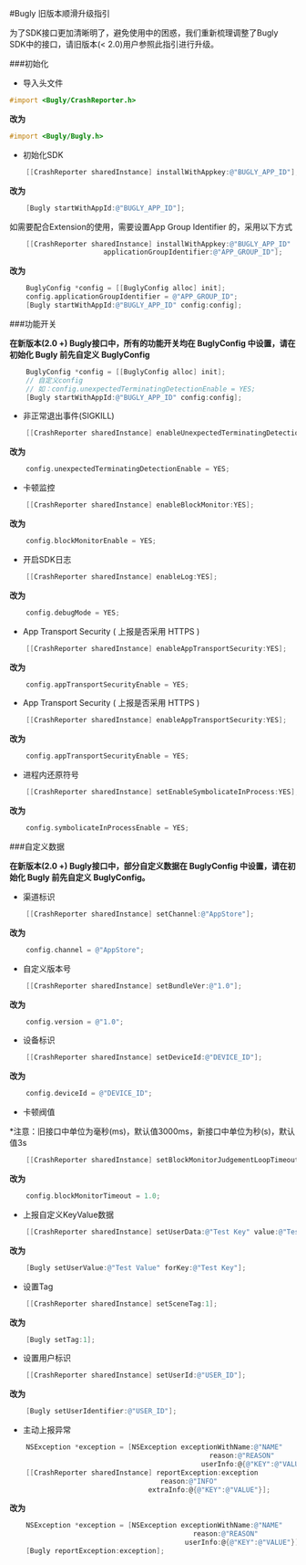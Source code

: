 #Bugly 旧版本顺滑升级指引

为了SDK接口更加清晰明了，避免使用中的困惑，我们重新梳理调整了Bugly SDK中的接口，请旧版本(< 2.0)用户参照此指引进行升级。

###初始化

- 导入头文件

```objective-c
#import <Bugly/CrashReporter.h>
```
**改为**

```objective-c
#import <Bugly/Bugly.h>
```

- 初始化SDK

```objective-c
	[[CrashReporter sharedInstance] installWithAppkey:@"BUGLY_APP_ID"];
```
**改为**

```objective-c
	[Bugly startWithAppId:@"BUGLY_APP_ID"];
```

如需要配合Extension的使用，需要设置App Group Identifier 的，采用以下方式

```objective-c
	[[CrashReporter sharedInstance] installWithAppkey:@"BUGLY_APP_ID"
	                   applicationGroupIdentifier:@"APP_GROUP_ID"];
```
**改为**

```objective-c
	BuglyConfig *config = [[BuglyConfig alloc] init];
	config.applicationGroupIdentifier = @"APP_GROUP_ID";
	[Bugly startWithAppId:@"BUGLY_APP_ID" config:config];
```

###功能开关

**在新版本(2.0 +) Bugly接口中，所有的功能开关均在 BuglyConfig 中设置，请在初始化 Bugly 前先自定义 BuglyConfig**

```objective-c
	BuglyConfig *config = [[BuglyConfig alloc] init];
	// 自定义config
	// 如：config.unexpectedTerminatingDetectionEnable = YES;
	[Bugly startWithAppId:@"BUGLY_APP_ID" config:config];
```

- 非正常退出事件(SIGKILL) 

```objective-c
	[[CrashReporter sharedInstance] enableUnexpectedTerminatingDetection:YES];
```
**改为**

```objective-c
	config.unexpectedTerminatingDetectionEnable = YES;
```

- 卡顿监控

```objective-c
	[[CrashReporter sharedInstance] enableBlockMonitor:YES];
```
**改为**

```objective-c
	config.blockMonitorEnable = YES;
```

- 开启SDK日志

```objective-c
	[[CrashReporter sharedInstance] enableLog:YES];
```
**改为**

```objective-c
    config.debugMode = YES;
```

- App Transport Security ( 上报是否采用 HTTPS )

```objective-c
	[[CrashReporter sharedInstance] enableAppTransportSecurity:YES];
```
**改为**

```objective-c
	config.appTransportSecurityEnable = YES;
```

- App Transport Security ( 上报是否采用 HTTPS )

```objective-c
	[[CrashReporter sharedInstance] enableAppTransportSecurity:YES];
```
**改为**

```objective-c
	config.appTransportSecurityEnable = YES;
```

- 进程内还原符号

```objective-c
	[[CrashReporter sharedInstance] setEnableSymbolicateInProcess:YES];
```
**改为**

```objective-c
	config.symbolicateInProcessEnable = YES;
```

###自定义数据

**在新版本(2.0 +) Bugly接口中，部分自定义数据在 BuglyConfig 中设置，请在初始化 Bugly 前先自定义 BuglyConfig。**

- 渠道标识

```objective-c
	[[CrashReporter sharedInstance] setChannel:@"AppStore"];
```
**改为**

```objective-c
	config.channel = @"AppStore";
```

- 自定义版本号

```objective-c
	[[CrashReporter sharedInstance] setBundleVer:@"1.0"];
```
**改为**

```objective-c
	config.version = @"1.0";
```

- 设备标识

```objective-c
	[[CrashReporter sharedInstance] setDeviceId:@"DEVICE_ID"];
```
**改为**

```objective-c
	config.deviceId = @"DEVICE_ID";
```

- 卡顿阀值

*注意：旧接口中单位为毫秒(ms)，默认值3000ms，新接口中单位为秒(s)，默认值3s

```objective-c
	[[CrashReporter sharedInstance] setBlockMonitorJudgementLoopTimeout:1000];
```
**改为**

```objective-c
	config.blockMonitorTimeout = 1.0;
```

- 上报自定义KeyValue数据

```objective-c
	[[CrashReporter sharedInstance] setUserData:@"Test Key" value:@"Test Value"];
```
**改为**

```objective-c
	[Bugly setUserValue:@"Test Value" forKey:@"Test Key"];
```

- 设置Tag

```objective-c
	[[CrashReporter sharedInstance] setSceneTag:1];
```
**改为**

```objective-c
	[Bugly setTag:1];
```

- 设置用户标识

```objective-c
	[[CrashReporter sharedInstance] setUserId:@"USER_ID"];
```
**改为**

```objective-c
	[Bugly setUserIdentifier:@"USER_ID"];
```

- 主动上报异常

```objective-c
	NSException *exception = [NSException exceptionWithName:@"NAME"
	                                             reason:@"REASON"
	                                           userInfo:@{@"KEY":@"VALUE"}];
	[[CrashReporter sharedInstance] reportException:exception
	                                 reason:@"INFO"
	                              extraInfo:@{@"KEY":@"VALUE"}];
```
**改为**

```objective-c
	NSException *exception = [NSException exceptionWithName:@"NAME"
	                                         reason:@"REASON"
	                                       userInfo:@{@"KEY":@"VALUE"}];
	[Bugly reportException:exception];
```


